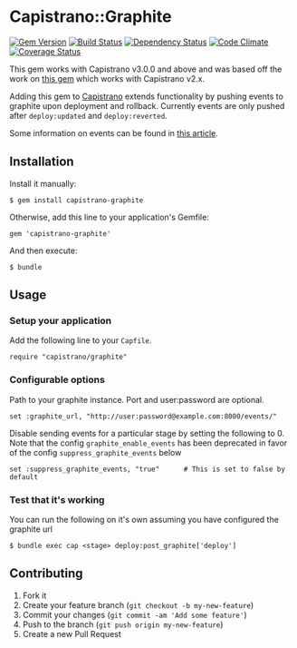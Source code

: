 # Capistrano::Graphite
[![Gem Version](http://img.shields.io/gem/v/capistrano-graphite.svg)](https://rubygems.org/gems/capistrano-graphite)
[![Build Status](http://img.shields.io/travis/scottsuch/capistrano-graphite.svg)](http://travis-ci.org/scottsuch/capistrano-graphite)
[![Dependency Status](http://img.shields.io/gemnasium/scottsuch/capistrano-graphite.svg)](https://gemnasium.com/scottsuch/capistrano-graphite)
[![Code Climate](http://img.shields.io/codeclimate/github/scottsuch/capistrano-graphite.svg)](https://codeclimate.com/github/scottsuch/capistrano-graphite)
[![Coverage Status](https://img.shields.io/coveralls/scottsuch/capistrano-graphite.svg)](https://coveralls.io/r/scottsuch/capistrano-graphite?branch=master)

This gem works with Capistrano v3.0.0 and above and was based off the work on [this gem](https://github.com/hellvinz/graphite-notify) which works with Capistrano v2.x.

Adding this gem to [Capistrano](https://github.com/capistrano/capistrano) extends functionality by pushing events to graphite upon deployment and rollback.
Currently events are only pushed after `deploy:updated` and `deploy:reverted`.

Some information on events can be found in [this article](http://obfuscurity.com/2014/01/Graphite-Tip-A-Better-Way-to-Store-Events).

## Installation
Install it manually:

    $ gem install capistrano-graphite

Otherwise, add this line to your application's Gemfile:

    gem 'capistrano-graphite'

And then execute:

    $ bundle

## Usage
### Setup your application
Add the following line to your `Capfile`.

    require "capistrano/graphite"

### Configurable options
Path to your graphite instance. Port and user:password are optional.

    set :graphite_url, "http://user:password@example.com:8000/events/"

Disable sending events for a particular stage by setting the following to 0.
Note that the config `graphite_enable_events` has been deprecated in favor of
the config `suppress_graphite_events` below

    set :suppress_graphite_events, "true"      # This is set to false by default


### Test that it's working
You can run the following on it's own assuming you have configured the graphite url

    $ bundle exec cap <stage> deploy:post_graphite['deploy']

## Contributing

1. Fork it
2. Create your feature branch (`git checkout -b my-new-feature`)
3. Commit your changes (`git commit -am 'Add some feature'`)
4. Push to the branch (`git push origin my-new-feature`)
5. Create a new Pull Request
